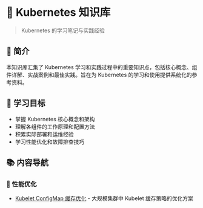 # 🚀 Kubernetes 知识库

> Kubernetes 的学习笔记与实践经验

## 📖 简介

本知识库汇集了 Kubernetes 学习和实践过程中的重要知识点，包括核心概念、组件详解、实战案例和最佳实践。旨在为 Kubernetes 的学习和使用提供系统化的参考资料。

## 🎯 学习目标

- 掌握 Kubernetes 核心概念和架构
- 理解各组件的工作原理和配置方法
- 积累实际部署和运维经验
- 学习性能优化和故障排查技巧

## 📚 内容导航

### 🔧 性能优化

- [Kubelet ConfigMap 缓存优化](/kubernetes/content/kubelet-configmap-cache-optimization) - 大规模集群中 Kubelet 缓存策略的优化方案


